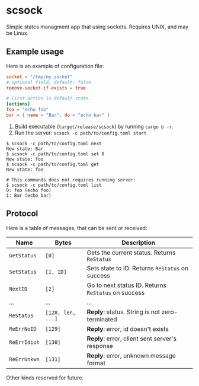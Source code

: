 # scsock

Simple states managment app that using sockets.
Requires UNIX, and may be Linux.

## Example usage

Here is an example of configuration file:

```toml
socket = "/tmp/my.socket"
# optional field, default: false
remove-socket-if-exists = true

# First action is default state.
[actions]
foo = "echo foo"
bar = { name = "Bar", do = "echo bar" }
```

1. Build executable (`target/release/scsock`) by running `cargo b -r`.
2. Run the server: `scsock -c path/to/config.toml start`

```console
$ scsock -c path/to/config.toml next
New state: Bar
$ scsock -c path/to/config.toml set 0
New state: foo
$ scsock -c path/to/config.toml get
New state: foo

# This commands does not requires running server:
$ scsock -c path/to/config.toml list
0: foo (echo foo)
1: Bar (echo bar)
```

## Protocol

Here is a table of messages, that can be sent or received:

| Name        | Bytes             | Description                                         |
|-------------|-------------------|-----------------------------------------------------|
| `GetStatus` | `[0]`             | Gets the current status. Returns `ReStatus`         |
| `SetStatus` | `[1, ID]`         | Sets state to ID. Returns `ReStatus` on success     |
| `NextID`    | `[2]`             | Go to next status ID. Returns `ReStatus` on success |
| ...         | ...               | ...                                                 |
| `ReStatus`  | `[128, len, ...]` | **Reply**: status. String is not zero-terminated    |
| `ReErrNoID` | `[129]`           | **Reply**: error, id doesn't exists                 |
| `ReErrIdiot`| `[130]`           | **Reply**: error, client sent server's response     |
| `ReErrUnkwn`| `[131]`           | **Reply**: error, unknown message format            |

Other kinds reserved for future.


